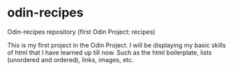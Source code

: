 # odin-recipes

Odin-recipes repository (first Odin Project: recipes)

This is my first project in the Odin Project. I will be displaying my basic skills of html that I have learned up till now. Such as the html boilerplate, lists (unordered and ordered), links, images, etc.
